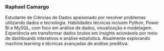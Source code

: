 ### Raphael Camargo

 Estudante de Ciências de Dados apaixonado por resolver problemas utilizando dados e tecnologia.
 Habilidades técnicas incluem Python, Power BI e MySQL, com foco em análise de dados, visualização e modelagem.
 Experiência em transformar dados brutos em insights acionáveis por meio de dashboards interativos e análise estatística.
 Atualmente explorando machine learning e técnicas avançadas de análise preditiva.


